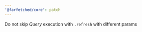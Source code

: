 ```yaml
---
'@farfetched/core': patch
---
```


Do not skip _Query_ execution with `.refresh` with different params
